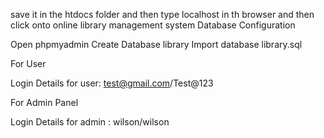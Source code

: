 
save it in the htdocs folder 
and then type localhost in th browser and then click onto online library management system
Database Configuration

Open phpmyadmin
Create Database library
Import database library.sql

For User


Login Details for user: test@gmail.com/Test@123

For Admin Panel


Login Details for admin : wilson/wilson


